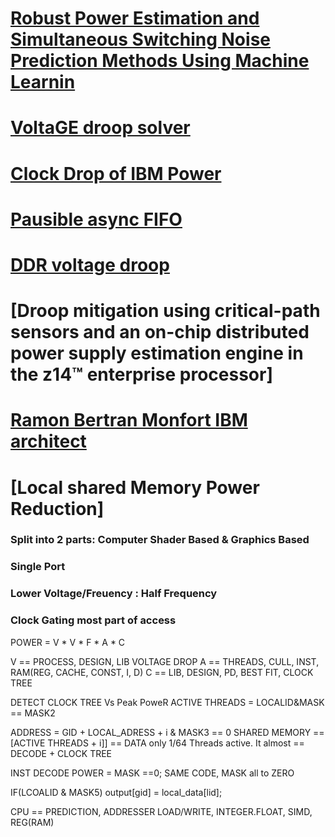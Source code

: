 # [Robust Power Estimation and Simultaneous Switching Noise Prediction Methods Using Machine Learnin](https://developer.download.nvidia.com/video/gputechconf/gtc/2019/presentation/s9661-nvidia-nsight-graphics-getting-the-most-from-your-vulkan-applications.pdf)

# [VoltaGE droop solver](https://research.nvidia.com/sites/default/files/pubs/2019-05_A-Fine-Grained-GALS//fine.grained.gals_.async_.camera_with_darpa.pdf)
# [Clock Drop of  IBM Power](https://ieeexplore.ieee.org/document/7870452)

# [Pausible async FIFO](https://research.nvidia.com/sites/default/files/pubs/2015-05_A-Pausible-Bisynchronous/pausible.fifo_.async_.15.final_.pdf)

# [DDR  voltage droop](https://www.maximintegrated.com/en/design/technical-documents/app-notes/9/993.html)
 
# [Droop mitigation using critical-path sensors and an on-chip distributed power supply estimation engine in the z14™ enterprise processor]

# [Ramon Bertran Monfort IBM architect](https://researcher.watson.ibm.com/researcher/view_person_pubs.php?person=us-rbertra&t=1)

# [Local shared Memory Power Reduction]
### Split into 2 parts: Computer Shader Based & Graphics Based 
### Single Port
### Lower Voltage/Freuency : Half Frequency
### Clock Gating most part of access

POWER = V * V * F * A * C

V == PROCESS, DESIGN,  LIB  VOLTAGE DROP
A == THREADS, CULL, INST, RAM(REG, CACHE, CONST, I, D)
C == LIB, DESIGN, PD, BEST FIT,
CLOCK TREE

DETECT CLOCK TREE Vs Peak PoweR
ACTIVE THREADS = LOCALID&MASK == MASK2 

ADDRESS = GID + LOCAL_ADRESS + i & MASK3 == 0
SHARED MEMORY ==  [ACTIVE THREADS + i]]  == DATA
only 1/64 Threads active. 
It almost == DECODE + CLOCK TREE

INST DECODE POWER = MASK ==0; 
SAME CODE, MASK all to ZERO 

IF(LCOALID & MASK5)
  output[gid] = local_data[lid];


CPU == PREDICTION, ADDRESSER LOAD/WRITE, INTEGER.FLOAT, SIMD, REG(RAM)




